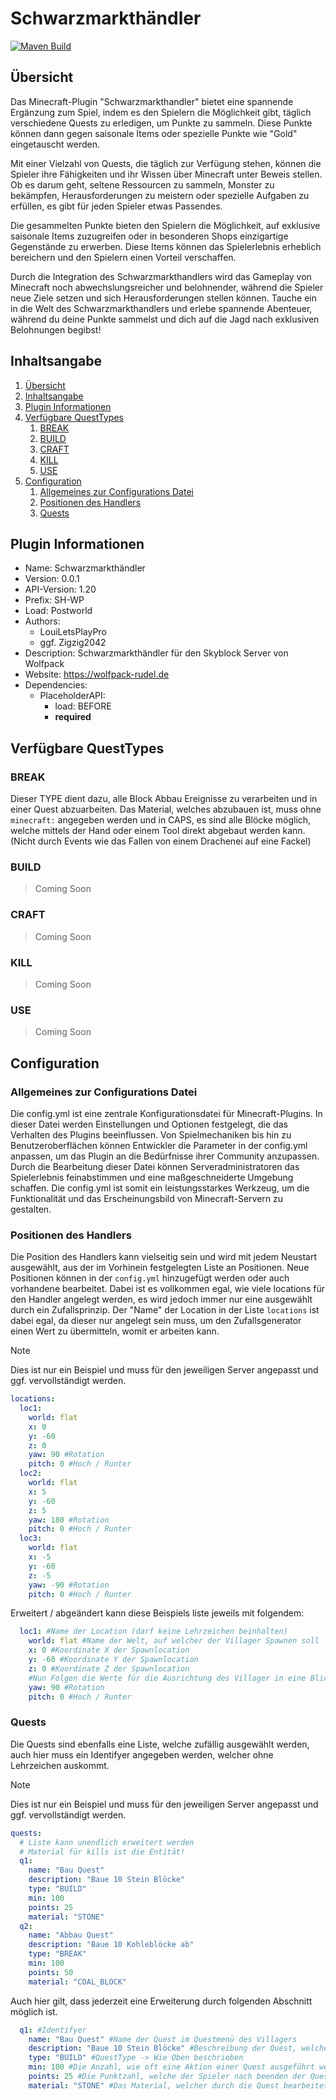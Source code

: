 # Schwarzmarkthändler
[![Maven Build](https://github.com/Wolfpack-Rudel/schwarzmarktheandler/actions/workflows/maven.yml/badge.svg)](https://github.com/Wolfpack-Rudel/schwarzmarktheandler/actions/workflows/maven.yml)
## Übersicht
Das Minecraft-Plugin "Schwarzmarkthandler" bietet eine spannende Ergänzung zum Spiel, indem es den Spielern die Möglichkeit gibt, täglich verschiedene Quests zu erledigen, um Punkte zu sammeln. Diese Punkte können dann gegen saisonale Items oder spezielle Punkte wie "Gold" eingetauscht werden.

Mit einer Vielzahl von Quests, die täglich zur Verfügung stehen, können die Spieler ihre Fähigkeiten und ihr Wissen über Minecraft unter Beweis stellen. Ob es darum geht, seltene Ressourcen zu sammeln, Monster zu bekämpfen, Herausforderungen zu meistern oder spezielle Aufgaben zu erfüllen, es gibt für jeden Spieler etwas Passendes.

Die gesammelten Punkte bieten den Spielern die Möglichkeit, auf exklusive saisonale Items zuzugreifen oder in besonderen Shops einzigartige Gegenstände zu erwerben. Diese Items können das Spielerlebnis erheblich bereichern und den Spielern einen Vorteil verschaffen.

Durch die Integration des Schwarzmarkthandlers wird das Gameplay von Minecraft noch abwechslungsreicher und belohnender, während die Spieler neue Ziele setzen und sich Herausforderungen stellen können. Tauche ein in die Welt des Schwarzmarkthandlers und erlebe spannende Abenteuer, während du deine Punkte sammelst und dich auf die Jagd nach exklusiven Belohnungen begibst!

## Inhaltsangabe
1. [Übersicht](#übersicht)
2. [Inhaltsangabe](#inhaltsangabe)
3. [Plugin Informationen](#plugin-informationen)
4. [Verfügbare QuestTypes](#verfügbare-questtypes)
   1. [BREAK](#break)
   2. [BUILD](#build)
   3. [CRAFT](#craft)
   4. [KILL](#kill)
   5. [USE](#use)
5. [Configuration](#configuration)
   1. [Allgemeines zur Configurations Datei](#allgemeines-zur-configurations-datei)
   2. [Positionen des Handlers](#positionen-des-handlers)
   3. [Quests](#quests)

## Plugin Informationen
- Name: Schwarzmarkthändler
- Version: 0.0.1
- API-Version: 1.20
- Prefix: SH-WP
- Load: Postworld
- Authors:
  - LouiLetsPlayPro
  - ggf. Zigzig2042
- Description: Schwarzmarkthändler für den Skyblock Server von Wolfpack
- Website: https://wolfpack-rudel.de
- Dependencies:
  - PlaceholderAPI:
    - load: BEFORE
    - **required**

## Verfügbare QuestTypes
### BREAK
Dieser TYPE dient dazu, alle Block Abbau Ereignisse zu verarbeiten und in einer Quest abzuarbeiten. Das Material, welches abzubauen ist, muss ohne ``minecraft:`` angegeben werden und in CAPS, es sind alle Blöcke möglich, welche mittels der Hand oder einem Tool direkt abgebaut werden kann. (Nicht durch Events wie das Fallen von einem Drachenei auf eine Fackel)

### BUILD

> Coming Soon

### CRAFT

> Coming Soon

### KILL

> Coming Soon

### USE

> Coming Soon

## Configuration
### Allgemeines zur Configurations Datei
Die config.yml ist eine zentrale Konfigurationsdatei für Minecraft-Plugins. In dieser Datei werden Einstellungen und Optionen festgelegt, die das Verhalten des Plugins beeinflussen. Von Spielmechaniken bis hin zu Benutzeroberflächen können Entwickler die Parameter in der config.yml anpassen, um das Plugin an die Bedürfnisse ihrer Community anzupassen. Durch die Bearbeitung dieser Datei können Serveradministratoren das Spielerlebnis feinabstimmen und eine maßgeschneiderte Umgebung schaffen. Die config.yml ist somit ein leistungsstarkes Werkzeug, um die Funktionalität und das Erscheinungsbild von Minecraft-Servern zu gestalten.
### Positionen des Handlers
Die Position des Handlers kann vielseitig sein und wird mit jedem Neustart ausgewählt, aus der im Vorhinein festgelegten Liste an Positionen.
Neue Positionen können in der ``config.yml`` hinzugefügt werden oder auch vorhandene bearbeitet. Dabei ist es vollkommen egal, wie viele locations für den Handler angelegt werden, es wird jedoch immer nur eine ausgewählt durch ein Zufallsprinzip.
Der "Name" der Location in der Liste ``locations`` ist dabei egal, da dieser nur angelegt sein muss, um den Zufallsgenerator einen Wert zu übermitteln, womit er arbeiten kann.

> [!NOTE]
> Dies ist nur ein Beispiel und muss für den jeweiligen Server angepasst und ggf. vervollständigt werden.

````yaml
locations:
  loc1:
    world: flat
    x: 0
    y: -60
    z: 0
    yaw: 90 #Rotation
    pitch: 0 #Hoch / Runter
  loc2:
    world: flat
    x: 5
    y: -60
    z: 5
    yaw: 180 #Rotation
    pitch: 0 #Hoch / Runter
  loc3:
    world: flat
    x: -5
    y: -60
    z: -5
    yaw: -90 #Rotation
    pitch: 0 #Hoch / Runter
````

Erweitert / abgeändert kann diese Beispiels liste jeweils mit folgendem:
````yaml
  loc1: #Name der Location (darf keine Lehrzeichen beinhalten) 
    world: flat #Name der Welt, auf welcher der Villager Spawnen soll 
    x: 0 #Koordinate X der Spawnlocation
    y: -60 #Koordinate Y der Spawnlocation
    z: 0 #Koordinate Z der Spawnlocation
    #Nun Folgen die Werte für die Ausrichtung des Villager in eine Blickrichtung
    yaw: 90 #Rotation
    pitch: 0 #Hoch / Runter
````

### Quests
Die Quests sind ebenfalls eine Liste, welche zufällig ausgewählt werden, auch hier muss ein Identifyer angegeben werden, welcher ohne Lehrzeichen auskommt.

> [!NOTE]
> Dies ist nur ein Beispiel und muss für den jeweiligen Server angepasst und ggf. vervollständigt werden.
````yaml
quests:
  # Liste kann unendlich erweitert werden
  # Material für kills ist die Entität!
  q1:
    name: "Bau Quest"
    description: "Baue 10 Stein Blöcke"
    type: "BUILD"
    min: 100
    points: 25
    material: "STONE"
  q2:
    name: "Abbau Quest"
    description: "Baue 10 Kohleblöcke ab"
    type: "BREAK"
    min: 100
    points: 50
    material: "COAL_BLOCK"
````

Auch hier gilt, dass jederzeit eine Erweiterung durch folgenden Abschnitt möglich ist.
````yml
  q1: #Identifyer
    name: "Bau Quest" #Name der Quest im Questmenü des Villagers
    description: "Baue 10 Stein Blöcke" #Beschreibung der Quest, welche der Villager mit angibt
    type: "BUILD" #QuestType -> Wie Oben beschrieben
    min: 100 #Die Anzahl, wie oft eine Aktion einer Quest ausgeführt werden soll.
    points: 25 #Die Punktzahl, welche der Spieler nach beenden der Quest erhällt
    material: "STONE" #Das Material, welcher durch die Quest bearbeitet werden soll
````
